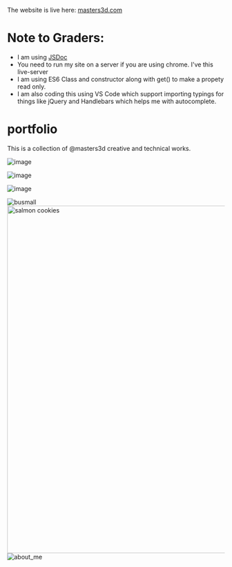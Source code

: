 The website is live here:
[masters3d.com](masters3d.com)

# Note to Graders:

* I am using [JSDoc](usejsdoc.org/)
* You need to run my site on a server if you are using chrome. I've this live-server 
* I am using ES6 Class and constructor along with get() to make a propety read only. 
* I am also coding this using VS Code which support importing typings for things like jQuery and Handlebars which helps me with autocomplete. 

# portfolio
This is a collection of @masters3d creative and technical works.

![image](https://user-images.githubusercontent.com/6539412/28237663-b7b7208e-68f9-11e7-9586-63e31c62a31a.png)

![image](https://user-images.githubusercontent.com/6539412/28237689-3df3dafc-68fa-11e7-854e-d0128aaf95cd.png)

![image](https://user-images.githubusercontent.com/6539412/28238150-472dae2e-6902-11e7-9845-862049459449.png)


![busmall](https://user-images.githubusercontent.com/6539412/28746334-17be9854-743f-11e7-84c7-3ffa78d5a847.gif)
<img width="803" alt="salmon cookies" src="https://user-images.githubusercontent.com/6539412/28746333-17be5e2a-743f-11e7-8ff6-5c608cb66141.png">
![about_me](https://user-images.githubusercontent.com/6539412/28746335-17bf0226-743f-11e7-8763-d3e36981aa49.gif)
